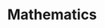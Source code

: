 ---
title: Mathematics
type: docs
prev: docs/first-page
next: docs/values/stories
sidebar:
  open: true
weight: 6
---